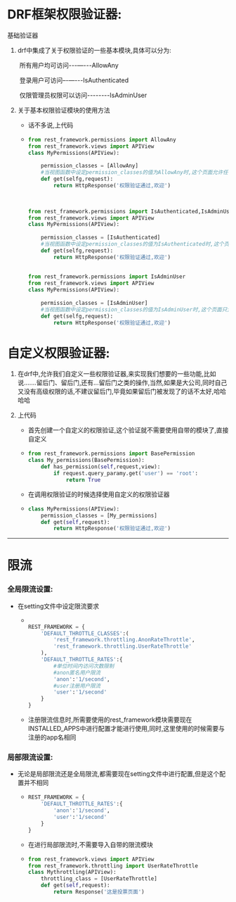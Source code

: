 # DRF框架权限验证器:

基础验证器

1. drf中集成了关于权限验证的一些基本模块,具体可以分为:

   ​			所有用户均可访问---—---AllowAny

   ​			登录用户可访问–-—---IsAuthenticated

   ​			仅限管理员权限可以访问--------IsAdminUser

2. 关于基本权限验证模块的使用方法

   - 话不多说,上代码

   - ```python
     from rest_framework.permissions import AllowAny
     from rest_framework.views import APIView
     class MyPermissions(APIView):
         
         permission_classes = [AllowAny]
         #当视图函数中设定permission_classes的值为AllowAny时,这个页面允许任何人访问,也就是说,相当于允许游客进行访问
         def get(selfg,request):
             return HttpResponse('权限验证通过,欢迎')
         
         
     
     from rest_framework.permissions import IsAuthenticated,IsAdminUser
     from rest_framework.views import APIView
     class MyPermissions(APIView):
         
         permission_classes = [IsAuthenticated]
         #当视图函数中设定permission_classes的值为IsAuthenticated时,这个页面允许任何用户访问,也就是说,只要你进行登录,就可以进行访问
         def get(selfg,request):
             return HttpResponse('权限验证通过,欢迎')
         
         
     from rest_framework.permissions import IsAdminUser
     from rest_framework.views import APIView
     class MyPermissions(APIView):
         
         permission_classes = [IsAdminUser]
         #当视图函数中设定permission_classes的值为IsAdminUser时,这个页面只允许拥有管理员权限的用户进行访问
         def get(selfg,request):
             return HttpResponse('权限验证通过,欢迎')
     ```

     

# 自定义权限验证器:

1. 在drf中,允许我们自定义一些权限验证器,来实现我们想要的一些功能,比如说.…...留后门、留后门,还有...留后门之类的操作,当然,如果是大公司,同时自己又没有高级权限的话,不建议留后门,毕竟如果留后门被发现了的话不太好,哈哈哈哈

2. 上代码

   - 首先创建一个自定义的权限验证,这个验证就不需要使用自带的模块了,直接自定义

   - ```python
     from rest_framework.permissions import BasePermission
     class My_permissions(BasePermission):
         def has_permission(self,request,view):
             if request.query_paramy.get('user') == 'root':
                 return True
     ```

   - 在调用权限验证的时候选择使用自定义的权限验证器

   - ```python
     class MyPermissions(APIView):
         permission_classes = [My_permissions]
         def get(self,request):
             return HttpResponse('权限验证通过,欢迎')
     ```



------



# 限流

### 全局限流设置:

- 在setting文件中设定限流要求

  - ```python
    
    REST_FRAMEWORK = {
        'DEFAULT_THROTTLE_CLASSES':(
            'rest_framework.throttling.AnonRateThrottle',
            'rest_framework.throttling.UserRateThrottle'
        ),
        'DEFAULT_THROTTLE_RATES':{
            #单位时间内访问次数限制
            #anon匿名用户限流
            'anon':'1/second',
            #user注册用户限流
            'user':'1/second'
        }
    }
    ```

  - 注册限流信息时,所需要使用的rest_framework模块需要现在INSTALLED_APPS中进行配置才能进行使用,同时,这里使用的时候需要与注册的app名相同



### 局部限流设置:

- 无论是局部限流还是全局限流,都需要现在setting文件中进行配置,但是这个配置并不相同

  - ```python
    REST_FRAMEWORK = {
        'DEFAULT_THROTTLE_RATES':{
            'anon':'1/second',
            'user':'1/second'
        }
    }
    ```

  - 在进行局部限流时,不需要导入自带的限流模块

  - ```python
    from rest_framework.views import APIView
    from rest_framework.throttling import UserRateThrottle
    class Mythrottling(APIView):
        throttling_class = [UserRateThrottle]
        def get(self,request):
            return Response('这是投票页面')
    ```

    

